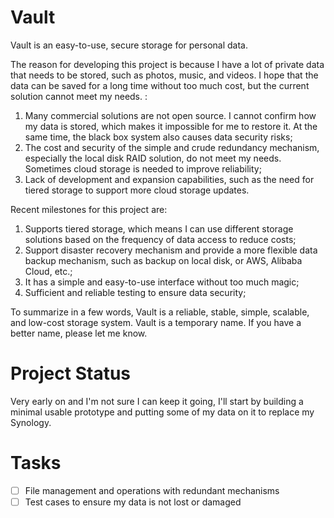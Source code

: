 Vault
=====

Vault is an easy-to-use, secure storage for personal data.

The reason for developing this project is because I have a lot of private data that needs to be stored, such as photos, music, and videos. I hope that the data can be saved for a long time without too much cost, but the current solution cannot meet my needs. :
1. Many commercial solutions are not open source. I cannot confirm how my data is stored, which makes it impossible for me to restore it. At the same time, the black box system also causes data security risks;
2. The cost and security of the simple and crude redundancy mechanism, especially the local disk RAID solution, do not meet my needs. Sometimes cloud storage is needed to improve reliability;
3. Lack of development and expansion capabilities, such as the need for tiered storage to support more cloud storage updates.

Recent milestones for this project are:
1. Supports tiered storage, which means I can use different storage solutions based on the frequency of data access to reduce costs;
2. Support disaster recovery mechanism and provide a more flexible data backup mechanism, such as backup on local disk, or AWS, Alibaba Cloud, etc.;
3. It has a simple and easy-to-use interface without too much magic;
4. Sufficient and reliable testing to ensure data security;

To summarize in a few words, Vault is a reliable, stable, simple, scalable, and low-cost storage system. Vault is a temporary name. If you have a better name, please let me know.

# Project Status
Very early on and I'm not sure I can keep it going, I'll start by building a minimal usable prototype and putting some of my data on it to replace my Synology.

# Tasks
- [ ] File management and operations with redundant mechanisms
- [ ] Test cases to ensure my data is not lost or damaged